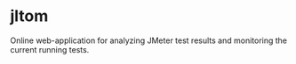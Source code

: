 # jltom

Online web-application for analyzing JMeter test results and monitoring the current running tests.

